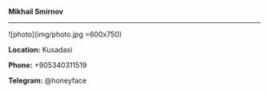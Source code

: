 **Mikhail Smirnov**

---

![photo](img/photo.jpg =600x750)

**Location:** Kusadasi

**Phone:** +905340311519

**Telegram:** @honeyface
